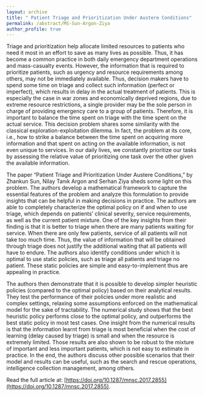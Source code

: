 ```yaml
---
layout: archive
title: " Patient Triage and Prioritization Under Austere Conditions"
permalink: /abstract/MS-Sun-Argon-Ziya
author_profile: true
---
```


Triage and prioritization help allocate limited resources to patients who need it most in an effort to save as many lives as possible. Thus, it has become a common practice in both daily emergency department operations and mass-casualty events. However, the information that is required to prioritize patients, such as urgency and resource requirements among others, may not be immediately available. Thus, decision makers have to spend some time on triage and collect such information (perfect or imperfect), which results in delay in the actual treatment of patients. This is especially the case in war zones and economically deprived regions, due to extreme resource restrictions, a single provider may be the sole person in charge of providing emergency care to a group of patients. Therefore, it is important to balance the time spent on triage with the time spent on the actual service. This decision problem shares some similarity with the classical exploration-exploitation dilemma. In fact, the problem at its core, i.e., how to strike a balance between the time spent on acquiring more information and that spent on acting on the available information, is not even unique to services. In our daily lives, we constantly prioritize our tasks by assessing the relative value of prioritizing one task over the other given the available information.  

The paper “Patient Triage and Prioritization Under Austere Conditions,” by Zhankun Sun, Nilay Tanık Argon and Serhan Ziya sheds some light on this problem. The authors develop a mathematical framework to capture the essential features of the problem and analyze this formulation to provide insights that can be helpful in making decisions in practice. The authors are able to completely characterize the optimal policy on if and when to use triage, which depends on patients’ clinical severity, service requirements, as well as the current patient mixture. One of the key insights from their finding is that it is better to triage when there are many patients waiting for service. When there are only few patients, service of all patients will not take too much time. Thus, the value of information that will be obtained through triage does not justify the additional waiting that all patients will have to endure. The authors also identify conditions under which it is optimal to use static policies, such as triage all patients and triage no patient. These static policies are simple and easy-to-implement thus are appealing in practice.

The authors then demonstrate that it is possible to develop simpler heuristic policies (compared to the optimal policy) based on their analytical results. They test the performance of their policies under more realistic and complex settings, relaxing some assumptions enforced on the mathematical model for the sake of tractability. The numerical study shows that the best heuristic policy performs close to the optimal policy, and outperforms the best static policy in most test cases. One insight from the numerical results is that the information learnt from triage is most beneficial when the cost of learning (delay caused by triage) is small and when the resource is extremely limited. Those results are also shown to be robust to the mixture of important and less important patients, which is not easy to estimate in practice. In the end, the authors discuss other possible scenarios that their model and results can be useful, such as the search and rescue operations, intelligence collection management, among others.

Read the full article at: [https://doi.org/10.1287/mnsc.2017.2855](https://doi.org/10.1287/mnsc.2017.2855).
